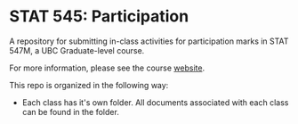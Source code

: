 # STAT 545: Participation

A repository for submitting in-class activities for participation marks in STAT 547M, a UBC Graduate-level course.

For more information, please see the course [website](http://stat545.com/Classroom/).

This repo is organized in the following way:
 - Each class has it's own folder. All documents associated with each class can be found in the folder.

